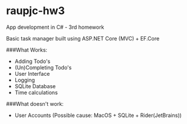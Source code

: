 # raupjc-hw3
App development in C# - 3rd homework

Basic task manager built using ASP.NET Core (MVC) + EF.Core

###What Works:
- Adding Todo's
- (Un)Completing Todo's
- User Interface
- Logging
- SQLite Database
- Time calculations

###What doesn't work:
- User Accounts (Possible cause: MacOS + SQLite + Rider(JetBrains))

    